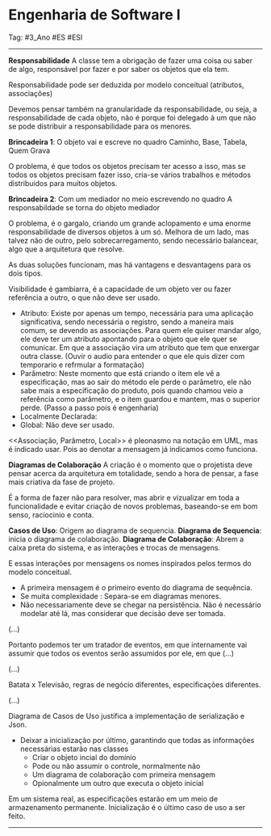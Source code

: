 # Engenharia de Software I

Tag: #3_Ano #ES #ESI 

---

**Responsabilidade**
A classe tem a obrigação de fazer uma coisa ou saber de algo, responsável por fazer e por saber os objetos que ela tem.

Responsabilidade pode ser deduzida por modelo conceitual (atributos, associações)

Devemos pensar também na granularidade da responsabilidade, ou seja, a responsabilidade de cada objeto, não é porque foi delegado à um que não se pode distribuir a responsabilidade para os menores.

**Brincadeira 1**: O objeto vai e escreve no quadro
Caminho, Base, Tabela, Quem Grava

O problema, é que todos os objetos precisam ter acesso a isso, mas se todos os objetos precisam fazer isso, cria-se vários trabalhos e métodos distribuidos para muitos objetos.

**Brincadeira 2**: Com um mediador no meio escrevendo no quadro
A responsabildade se torna do objeto mediador

O problema, é o gargalo, criando um grande aclopamento e uma enorme responsabilidade de diversos objetos à um só. Melhora de um lado, mas talvez não de outro, pelo sobrecarregamento, sendo necessário balancear, algo que a arquitetura que resolve.

As duas soluções funcionam, mas há vantagens e desvantagens para os dois tipos.

Visibilidade é gambiarra, é a capacidade de um objeto ver ou fazer referência a outro, o que não deve ser usado.
- Atributo: Existe por apenas um tempo, necessária para uma aplicação significativa, sendo necessária o registro, sendo a maneira mais comum, se devendo as associações. Para quem ele quiser mandar algo, ele deve ter um atributo apontando para o objeto que ele quer se comunicar. Em que a associação vira um atributo que tem que enxergar outra classe. (Ouvir o audio para entender o que ele quis dizer com temporario e refrmular a formatação)
- Parâmetro: Neste momento que está criando o item ele vê a especificação, mas ao sair do método ele perde o parâmetro, ele não sabe mais a especificação do produto, pois quando chamou veio a referência como parâmetro, e o item guardou e mantem, mas o superior perde. (Passo a passo pois é engenharia)
- Localmente Declarada: 
- Global: Não deve ser usado.

<<Associação, Parâmetro, Local>> é pleonasmo na notação em UML, mas é indicado usar. Pois ao denotar a mensagem já indicamos como funciona.

**Diagramas de Colaboração**
A criação é o momento que o projetista deve pensar acerca da arquitetura em totalidade, sendo a hora de pensar, a fase mais criativa da fase de projeto.

É a forma de fazer não para resolver, mas abrir e vizualizar em toda a funcionalidade e evitar criação de novos problemas, baseando-se em bom senso, racíocinio e conta.

**Casos de Uso**: Origem ao diagrama de sequencia.
**Diagrama de Sequencia**: inicia o diagrama de colaboração.
**Diagrama de Colaboração**: Abrem a caixa preta do sistema, e as interações e trocas de mensagens.

E essas interações por mensagens os nomes inspirados pelos termos do modelo conceitual.

- A primeira mensagem é o primeiro evento do diagrama de sequência.
- Se muita complexidade : Separa-se em diagramas menores.
- Não necessariamente deve se chegar na persistência. Não é necessário modelar até lá, mas considerar que decisão deve ser tomada.

(...)

Portanto podemos ter um tratador de eventos, em que internamente vai assumir que todos os eventos serão assumidos por ele, em que (...)

(...)

Batata x Televisão, regras de negócio diferentes, especificações diferentes.

(...)

Diagrama de Casos de Uso justifica a implementação de serialização e Json.
- Deixar a inicialização por último, garantindo que todas as informações necessárias estarão nas classes
	- Criar o objeto incial do domínio
	- Pode ou não assumir o controle, normalmente não
	- Um diagrama de colaboração com primeira mensagem
	- Opionalmente um outro que executa o objeto inicial

Em um sistema real, as especificações estarão em um meio de armazenamento permanente. Inicialização é o último caso de uso a ser feito.

---